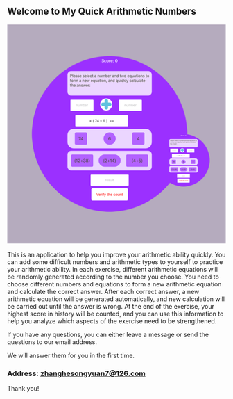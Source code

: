 ## Welcome to My Quick Arithmetic Numbers

![Image](icon-1024.png)


This is an application to help you improve your arithmetic ability quickly. You can add some difficult numbers and arithmetic types to yourself to practice your arithmetic ability. In each exercise, different arithmetic equations will be randomly generated according to the number you choose. You need to choose different numbers and equations to form a new arithmetic equation and calculate the correct answer. After each correct answer, a new arithmetic equation will be generated automatically, and new calculation will be carried out until the answer is wrong. At the end of the exercise, your highest score in history will be counted, and you can use this information to help you analyze which aspects of the exercise need to be strengthened.


If you have any questions, you can either leave a message or send the questions to our email address.

We will answer them for you in the first time.

### Address: zhanghesongyuan7@126.com

Thank you!
